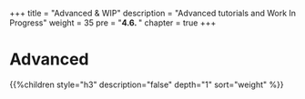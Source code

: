 +++
title = "Advanced & WIP"
description = "Advanced tutorials and Work In Progress"
weight = 35
pre = "<b>4.6. </b>"
chapter = true
+++

# Advanced

{{%children style="h3" description="false" depth="1" sort="weight" %}}
